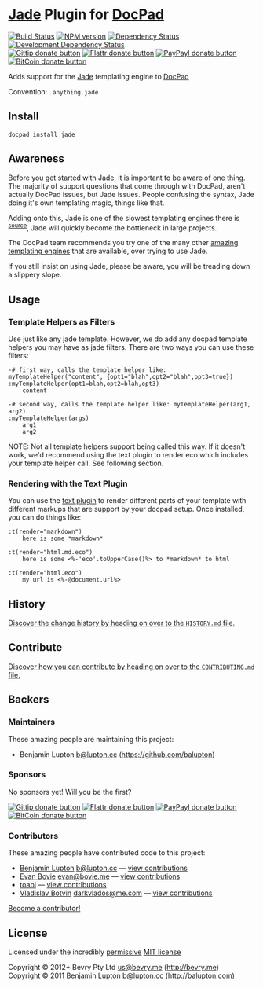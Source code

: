 # [Jade](http://jade-lang.com/) Plugin for [DocPad](http://docpad.org)

<!-- BADGES/ -->

[![Build Status](http://img.shields.io/travis-ci/docpad/docpad-plugin-jade.png?branch=master)](http://travis-ci.org/docpad/docpad-plugin-jade "Check this project's build status on TravisCI")
[![NPM version](http://badge.fury.io/js/docpad-plugin-jade.png)](https://npmjs.org/package/docpad-plugin-jade "View this project on NPM")
[![Dependency Status](https://david-dm.org/docpad/docpad-plugin-jade.png?theme=shields.io)](https://david-dm.org/docpad/docpad-plugin-jade)
[![Development Dependency Status](https://david-dm.org/docpad/docpad-plugin-jade/dev-status.png?theme=shields.io)](https://david-dm.org/docpad/docpad-plugin-jade#info=devDependencies)<br/>
[![Gittip donate button](http://img.shields.io/gittip/docpad.png)](https://www.gittip.com/docpad/ "Donate weekly to this project using Gittip")
[![Flattr donate button](http://img.shields.io/flattr/donate.png?color=yellow)](http://flattr.com/thing/344188/balupton-on-Flattr "Donate monthly to this project using Flattr")
[![PayPayl donate button](http://img.shields.io/paypal/donate.png?color=yellow)](https://www.paypal.com/cgi-bin/webscr?cmd=_s-xclick&hosted_button_id=QB8GQPZAH84N6 "Donate once-off to this project using Paypal")
[![BitCoin donate button](http://img.shields.io/bitcoin/donate.png?color=yellow)](https://coinbase.com/checkouts/9ef59f5479eec1d97d63382c9ebcb93a "Donate once-off to this project using BitCoin")

<!-- /BADGES -->


Adds support for the [Jade](http://jade-lang.com/) templating engine to [DocPad](https://docpad.org)

Convention:  `.anything.jade`


## Install

```
docpad install jade
```


## Awareness

Before you get started with Jade, it is important to be aware of one thing. The majority of support questions that come through with DocPad, aren't actually DocPad issues, but Jade issues. People confusing the syntax, Jade doing it's own templating magic, things like that.

Adding onto this, Jade is one of the slowest templating engines there is <sup>[source](http://ectjs.com/#benchmark)</sup>, Jade will quickly become the bottleneck in large projects.

The DocPad team recommends you try one of the many other [amazing templating engines](http://docpad.org/docs/plugins#renderers) that are available, over trying to use Jade.

If you still insist on using Jade, please be aware, you will be treading down a slippery slope.


## Usage

### Template Helpers as Filters

Use just like any jade template. However, we do add any docpad template helpers you may have as jade filters. There are two ways you can use these filters:

``` jade
-# first way, calls the template helper like: myTemplateHelper("content", {opt1="blah",opt2="blah",opt3=true})
:myTemplateHelper(opt1=blah,opt2=blah,opt3)
    content

-# second way, calls the template helper like: myTemplateHelper(arg1, arg2)
:myTemplateHelper(args)
    arg1
    arg2
```

NOTE: Not all template helpers support being called this way. If it doesn't work, we'd recommend using the text plugin to render eco which includes your template helper call. See following section.


### Rendering with the Text Plugin
You can use the [text plugin](http://docpad.org/plugin/text) to render different parts of your template with different markups that are support by your docpad setup. Once installed, you can do things like:

``` jade
:t(render="markdown")
    here is some *markdown*

:t(render="html.md.eco")
    here is some <%-'eco'.toUpperCase()%> to *markdown* to html

:t(render="html.eco")
    my url is <%-@document.url%>
```


<!-- HISTORY/ -->

## History
[Discover the change history by heading on over to the `HISTORY.md` file.](https://github.com/docpad/docpad-plugin-jade/blob/master/HISTORY.md#files)

<!-- /HISTORY -->


<!-- CONTRIBUTE/ -->

## Contribute

[Discover how you can contribute by heading on over to the `CONTRIBUTING.md` file.](https://github.com/docpad/docpad-plugin-jade/blob/master/CONTRIBUTING.md#files)

<!-- /CONTRIBUTE -->


<!-- BACKERS/ -->

## Backers

### Maintainers

These amazing people are maintaining this project:

- Benjamin Lupton <b@lupton.cc> (https://github.com/balupton)

### Sponsors

No sponsors yet! Will you be the first?

[![Gittip donate button](http://img.shields.io/gittip/docpad.png)](https://www.gittip.com/docpad/ "Donate weekly to this project using Gittip")
[![Flattr donate button](http://img.shields.io/flattr/donate.png?color=yellow)](http://flattr.com/thing/344188/balupton-on-Flattr "Donate monthly to this project using Flattr")
[![PayPayl donate button](http://img.shields.io/paypal/donate.png?color=yellow)](https://www.paypal.com/cgi-bin/webscr?cmd=_s-xclick&hosted_button_id=QB8GQPZAH84N6 "Donate once-off to this project using Paypal")
[![BitCoin donate button](http://img.shields.io/bitcoin/donate.png?color=yellow)](https://coinbase.com/checkouts/9ef59f5479eec1d97d63382c9ebcb93a "Donate once-off to this project using BitCoin")

### Contributors

These amazing people have contributed code to this project:

- [Benjamin Lupton](https://github.com/balupton) <b@lupton.cc> — [view contributions](https://github.com/docpad/docpad-plugin-jade/commits?author=balupton)
- [Evan Bovie](https://github.com/phaseOne) <evan@bovie.me> — [view contributions](https://github.com/docpad/docpad-plugin-jade/commits?author=phaseOne)
- [toabi](https://github.com/toabi) — [view contributions](https://github.com/docpad/docpad-plugin-jade/commits?author=toabi)
- [Vladislav Botvin](https://github.com/darrrk) <darkvlados@me.com> — [view contributions](https://github.com/docpad/docpad-plugin-jade/commits?author=darrrk)

[Become a contributor!](https://github.com/docpad/docpad-plugin-jade/blob/master/CONTRIBUTING.md#files)

<!-- /BACKERS -->


<!-- LICENSE/ -->

## License

Licensed under the incredibly [permissive](http://en.wikipedia.org/wiki/Permissive_free_software_licence) [MIT license](http://creativecommons.org/licenses/MIT/)

Copyright &copy; 2012+ Bevry Pty Ltd <us@bevry.me> (http://bevry.me)
<br/>Copyright &copy; 2011 Benjamin Lupton <b@lupton.cc> (http://balupton.com)

<!-- /LICENSE -->



